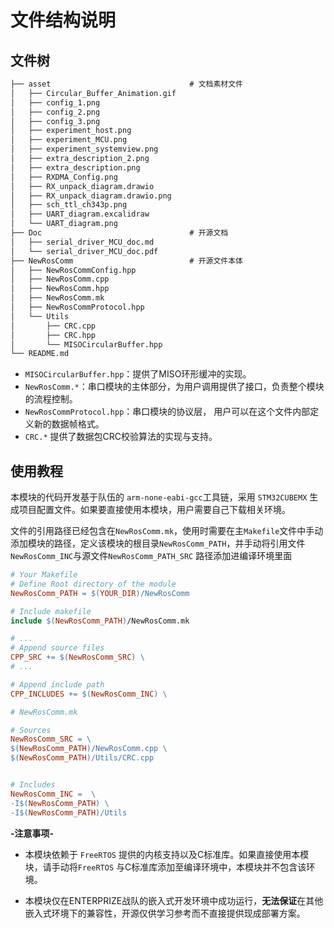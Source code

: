 # 文件结构说明

## 文件树



```markdown
├── asset 								# 文档素材文件
│   ├── Circular_Buffer_Animation.gif
│   ├── config_1.png
│   ├── config_2.png
│   ├── config_3.png
│   ├── experiment_host.png
│   ├── experiment_MCU.png
│   ├── experiment_systemview.png
│   ├── extra_description_2.png
│   ├── extra_description.png
│   ├── RXDMA_Config.png
│   ├── RX_unpack_diagram.drawio
│   ├── RX_unpack_diagram.drawio.png
│   ├── sch_ttl_ch343p.png
│   ├── UART_diagram.excalidraw
│   └── UART_diagram.png
├── Doc									# 开源文档	
│   ├── serial_driver_MCU_doc.md
│   └── serial_driver_MCU_doc.pdf
├── NewRosComm							# 开源文件本体
│   ├── NewRosCommConfig.hpp
│   ├── NewRosComm.cpp
│   ├── NewRosComm.hpp
│   ├── NewRosComm.mk
│   ├── NewRosCommProtocol.hpp
│   └── Utils
│       ├── CRC.cpp
│       ├── CRC.hpp
│       └── MISOCircularBuffer.hpp
└── README.md

```

- `MISOCircularBuffer.hpp`：提供了MISO环形缓冲的实现。
- `NewRosComm.*`：串口模块的主体部分，为用户调用提供了接口，负责整个模块的流程控制。
- `NewRosCommProtocol.hpp`：串口模块的协议层， 用户可以在这个文件内部定义新的数据帧格式。
- `CRC.*` 提供了数据包CRC校验算法的实现与支持。

## 使用教程



本模块的代码开发基于队伍的 `arm-none-eabi-gcc`工具链，采用 `STM32CUBEMX` 生成项目配置文件。如果要直接使用本模块，用户需要自己下载相关环境。

文件的引用路径已经包含在`NewRosComm.mk`，使用时需要在主`Makefile`文件中手动添加模块的路径，定义该模块的根目录`NewRosComm_PATH`，并手动将引用文件 `NewRosComm_INC`与源文件`NewRosComm_PATH_SRC` 路径添加进编译环境里面

```makefile
# Your Makefile
# Define Root directory of the module
NewRosComm_PATH = $(YOUR_DIR)/NewRosComm

# Include makefile
include $(NewRosComm_PATH)/NewRosComm.mk

# ...
# Append source files
CPP_SRC += $(NewRosComm_SRC) \
# ...

# Append include path
CPP_INCLUDES += $(NewRosComm_INC) \
```

```makefile
# NewRosComm.mk

# Sources
NewRosComm_SRC = \
$(NewRosComm_PATH)/NewRosComm.cpp \
$(NewRosComm_PATH)/Utils/CRC.cpp


# Includes
NewRosComm_INC =  \
-I$(NewRosComm_PATH) \
-I$(NewRosComm_PATH)/Utils
```



**-注意事项-**

- 本模块依赖于 `FreeRTOS` 提供的内核支持以及C标准库。如果直接使用本模块，请手动将`FreeRTOS` 与C标准库添加至编译环境中，本模块并不包含该环境。

- 本模块仅在ENTERPRIZE战队的嵌入式开发环境中成功运行，**无法保证**在其他嵌入式环境下的兼容性，开源仅供学习参考而不直接提供现成部署方案。

  

